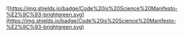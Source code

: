 ![https://img.shields.io/badge/Code%20is%20Science%20Manifesto-%E2%9C%93-brightgreen.svg](https://img.shields.io/badge/Code%20is%20Science%20Manifesto-%E2%9C%93-brightgreen.svg)

<!--
**mtav/mtav** is a ✨ _special_ ✨ repository because its `README.md` (this file) appears on your GitHub profile.

Here are some ideas to get you started:

- 🔭 I’m currently working on ...
- 🌱 I’m currently learning ...
- 👯 I’m looking to collaborate on ...
- 🤔 I’m looking for help with ...
- 💬 Ask me about ...
- 📫 How to reach me: ...
- 😄 Pronouns: ...
- ⚡ Fun fact: ...
-->
